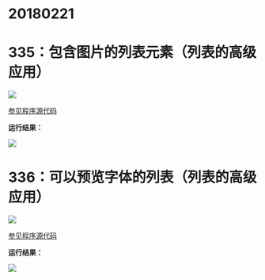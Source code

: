 # 20180221

# 335：包含图片的列表元素（列表的高级应用）

<img src="http://image.renkaigis.com/keepcoding/2018022101.png">

<a href="https://github.com/renkaigis/KeepCoding/tree/master/2018/02/21" target="_blank">参见程序源代码</a>

**运行结果：**

<img src="http://image.renkaigis.com/keepcoding/2018022102.png">

# 336：可以预览字体的列表（列表的高级应用）

<img src="http://image.renkaigis.com/keepcoding/2018022103.png">

<a href="https://github.com/renkaigis/KeepCoding/tree/master/2018/02/21" target="_blank">参见程序源代码</a>

**运行结果：**

<img src="http://image.renkaigis.com/keepcoding/2018022104.png">